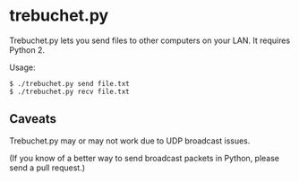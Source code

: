 # trebuchet.py

Trebuchet.py lets you send files to other computers on your LAN.  It requires Python 2.

Usage:

```
$ ./trebuchet.py send file.txt
$ ./trebuchet.py recv file.txt
```

## Caveats
Trebuchet.py may or may not work due to UDP broadcast issues.

(If you know of a better way to send broadcast packets in Python, please send a pull request.)
